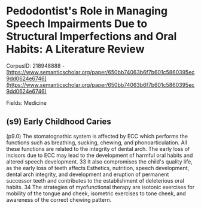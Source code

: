 # Pedodontist's Role in Managing Speech Impairments Due to Structural Imperfections and Oral Habits: A Literature Review

CorpusID: 218948888 - [https://www.semanticscholar.org/paper/650bb74063b6f7b601c5860395ec9dd0624e6746](https://www.semanticscholar.org/paper/650bb74063b6f7b601c5860395ec9dd0624e6746)

Fields: Medicine

## (s9) Early Childhood Caries
(p9.0) The stomatognathic system is affected by ECC which performs the functions such as breathing, sucking, chewing, and phonoarticulation. All these functions are related to the integrity of dental arch. The early loss of incisors due to ECC may lead to the development of harmful oral habits and altered speech development. 33 It also compromises the child's quality life, as the early loss of teeth affects Esthetics, nutrition, speech development, dental arch integrity, and development and eruption of permanent successor teeth and contributes to the establishment of deleterious oral habits. 34 The strategies of myofunctional therapy are isotonic exercises for mobility of the tongue and cheek, isometric exercises to tone cheek, and awareness of the correct chewing pattern.
